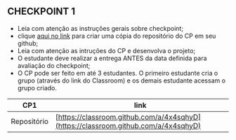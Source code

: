 ## CHECKPOINT 1

- Leia com atenção as instruções gerais sobre checkpoint;
- clique [aqui no link](https://classroom.github.com/a/4x4sqhyD) para criar uma cópia do repositório do CP em seu github;
- Leia com atenção as intruções do CP e desenvolva o projeto;
- O estudante deve realizar a entrega ANTES da data definida para avaliação do checkpoint;
- O CP pode ser feito em até 3 estudantes. O primeiro estudante cria o grupo (através do link do Classroom) e os demais estudante acessam o grupo criado.

| CP1 | link |    
| ---- | ----- |
| Repositório   | [https://classroom.github.com/a/4x4sqhyD](https://classroom.github.com/a/4x4sqhyD)|
